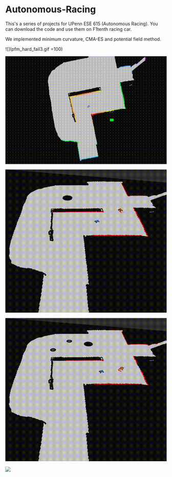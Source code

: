 # Autonomous-Racing
This's a series of projects for UPenn ESE 615 (Autonomous Racing). You can download the code and use them on F1tenth racing car.

We implemented minimum curvature, CMA-ES and potential field method.

![](pfm_hard_fail3.gif =100)

![](pfm_speed.gif)

![](pfm_easy_2.5.gif)

![](rrt_hard_3.5.gif)

![](rrt_noisy_3.5.gif)
